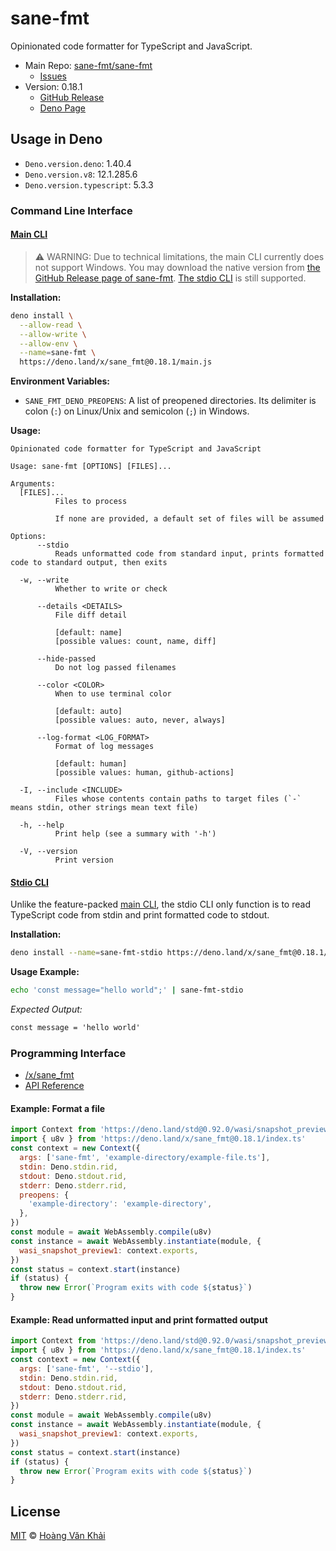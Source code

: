 # sane-fmt

Opinionated code formatter for TypeScript and JavaScript.

* Main Repo: [sane-fmt/sane-fmt](https://github.com/sane-fmt/sane-fmt)
  * [Issues](https://github.com/sane-fmt/sane-fmt/issues)
* Version: 0.18.1
  - [GitHub Release](https://github.com/sane-fmt/sane-fmt/releases/tag/0.18.1)
  - [Deno Page](https://deno.land/x/sane_fmt@0.18.1)

## Usage in Deno

* `Deno.version.deno`: 1.40.4
* `Deno.version.v8`: 12.1.285.6
* `Deno.version.typescript`: 5.3.3

### Command Line Interface

#### [Main CLI](https://deno.land/x/sane_fmt@0.18.1/main.js)

> ⚠ WARNING: Due to technical limitations, the main CLI currently does not support Windows. You may download the native version from [the GitHub Release page of sane-fmt](https://github.com/sane-fmt/sane-fmt/releases). [The stdio CLI](#stdio-cli) is still supported.

**Installation:**

```sh
deno install \
  --allow-read \
  --allow-write \
  --allow-env \
  --name=sane-fmt \
  https://deno.land/x/sane_fmt@0.18.1/main.js
```

**Environment Variables:**

* `SANE_FMT_DENO_PREOPENS`: A list of preopened directories. Its delimiter is colon (`:`) on Linux/Unix and semicolon (`;`) in Windows.

**Usage:**

```
Opinionated code formatter for TypeScript and JavaScript

Usage: sane-fmt [OPTIONS] [FILES]...

Arguments:
  [FILES]...
          Files to process

          If none are provided, a default set of files will be assumed

Options:
      --stdio
          Reads unformatted code from standard input, prints formatted code to standard output, then exits

  -w, --write
          Whether to write or check

      --details <DETAILS>
          File diff detail

          [default: name]
          [possible values: count, name, diff]

      --hide-passed
          Do not log passed filenames

      --color <COLOR>
          When to use terminal color

          [default: auto]
          [possible values: auto, never, always]

      --log-format <LOG_FORMAT>
          Format of log messages

          [default: human]
          [possible values: human, github-actions]

  -I, --include <INCLUDE>
          Files whose contents contain paths to target files (`-` means stdin, other strings mean text file)

  -h, --help
          Print help (see a summary with '-h')

  -V, --version
          Print version

```

#### [Stdio CLI](https://deno.land/x/sane_fmt@0.18.1/stdio.js)

Unlike the feature-packed [main CLI](#main-cli), the stdio CLI only function is to read TypeScript code from stdin and print formatted code to stdout.

**Installation:**

```sh
deno install --name=sane-fmt-stdio https://deno.land/x/sane_fmt@0.18.1/stdio.js
```

**Usage Example:**

```sh
echo 'const message="hello world";' | sane-fmt-stdio
```

_Expected Output:_

```txt
const message = 'hello world'
```

### Programming Interface

* [/x/sane_fmt](https://deno.land/x/sane_fmt@0.18.1/index.ts)
* [API Reference](https://doc.deno.land/https/deno.land//x/sane_fmt@0.18.1/index.ts)

#### Example: Format a file

```javascript
import Context from 'https://deno.land/std@0.92.0/wasi/snapshot_preview1.ts'
import { u8v } from 'https://deno.land/x/sane_fmt@0.18.1/index.ts'
const context = new Context({
  args: ['sane-fmt', 'example-directory/example-file.ts'],
  stdin: Deno.stdin.rid,
  stdout: Deno.stdout.rid,
  stderr: Deno.stderr.rid,
  preopens: {
    'example-directory': 'example-directory',
  },
})
const module = await WebAssembly.compile(u8v)
const instance = await WebAssembly.instantiate(module, {
  wasi_snapshot_preview1: context.exports,
})
const status = context.start(instance)
if (status) {
  throw new Error(`Program exits with code ${status}`)
}
```

#### Example: Read unformatted input and print formatted output

```javascript
import Context from 'https://deno.land/std@0.92.0/wasi/snapshot_preview1.ts'
import { u8v } from 'https://deno.land/x/sane_fmt@0.18.1/index.ts'
const context = new Context({
  args: ['sane-fmt', '--stdio'],
  stdin: Deno.stdin.rid,
  stdout: Deno.stdout.rid,
  stderr: Deno.stderr.rid,
})
const module = await WebAssembly.compile(u8v)
const instance = await WebAssembly.instantiate(module, {
  wasi_snapshot_preview1: context.exports,
})
const status = context.start(instance)
if (status) {
  throw new Error(`Program exits with code ${status}`)
}
```

## License

[MIT](https://git.io/JY6mh) © [Hoàng Văn Khải](https://ksxgithub.github.io/)
